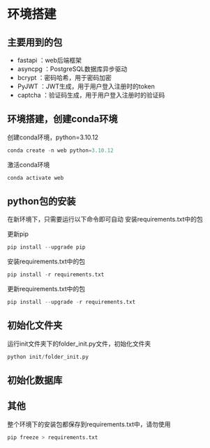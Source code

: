 # 环境搭建

## 主要用到的包

- fastapi ：web后端框架
- asyncpg ：PostgreSQL数据库异步驱动
- bcrypt ：密码哈希，用于密码加密
- PyJWT ：JWT生成，用于用户登入注册时的token
- captcha ：验证码生成，用于用户登入注册时的验证码

## 环境搭建，创建conda环境

创建conda环境，python=3.10.12

```python
conda create -n web python=3.10.12
```

激活conda环境

```python
conda activate web
```

## python包的安装

在新环境下，只需要运行以下命令即可自动
安装requirements.txt中的包

更新pip

```python
pip install --upgrade pip
```

安装requirements.txt中的包

```python
pip install -r requirements.txt
```

更新requirements.txt中的包

```python
pip install --upgrade -r requirements.txt
```

## 初始化文件夹

运行init文件夹下的folder_init.py文件，初始化文件夹

```python
python init/folder_init.py
```

## 初始化数据库

## 其他

整个环境下的安装包都保存到requirements.txt中，请勿使用

```python
pip freeze > requirements.txt
```
